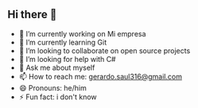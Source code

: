 ## Hi there 👋

- 🔭 I’m currently working on Mi empresa
- 🌱 I’m currently learning Git
- 👯 I’m looking to collaborate on open source projects
- 🤔 I’m looking for help with C#
- 💬 Ask me about myself
- 📫 How to reach me: gerardo.saul316@gmail.com
- 😄 Pronouns: he/him
- ⚡ Fun fact: i don't know
